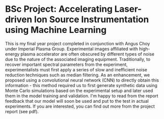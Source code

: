 # BSc Project: Accelerating Laser-driven Ion Source Instrumentation using Machine Learning  

This is my final year project completed in conjunction with Angus Choy under Imperial Plasma Group. Experimental images affiliated with high-energy plasma accelerator are often obscured by different types of noise due to the nature of the associated imaging equipment. Traditionally, to recover important spectral parameters from the experiment, experimentalists must first apply a series of slow and inefficient noise reduction techniques such as median filtering. As an enhancement, we proposed using a convolutional neural network (CNN) to directly obtain this information - this method required us to first generate synthetic data using Monte Carlo simulations based on the experimental setup and later used them in the model training and validation. I'm happy to read from the report feedback that our model will soon be used and put to the test in actual experiments. If you are interested, you can find out more from the project report (see pdf).


